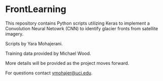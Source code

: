 # FrontLearning

This repository contains Python scripts utilizing Keras to implement a Convolution Neural Netowrk (CNN) to identify glacier fronts from satellite imagery.

Scripts by Yara Mohajerani.

Training data provided by Michael Wood.

More details will be provided as the project moves forward.

For questions contact <ymohajer@uci.edu>.
